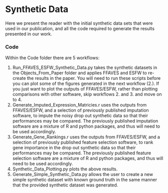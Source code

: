# Synthetic Data
Here we present the reader with the initial synthetic data sets that were used in our publication, and all the code required to generate the results presented in our work.

### Code
Within the Code folder there are 5 workflows:
1. Run_FFAVES_ESFW_Synthetic_Data.py takes the synthetic datasets in the Objects_From_Paper folder and applies FFAVES and ESFW to re-create the results in the paper. You will need to run these scripts before you can plot some of the figures generated in the next workflow (2.). If you just want to plot the outputs of FFAVES/ESFW, rather than plotting comparisons with other software, skip workflows 2. and 3. and move on to 4.
2. Generate_Imputed_Expression_Matricies.r uses the outputs from FFAVES/ESFW, and a selection of previously published imputation software, to impute the noisy drop out synthetic data so that their performances may be compared. The previously published imputation software are a mixture of R and python packages, and thus will need to be used accordingly.
3. Generate_Gene_Rankings.r uses the outputs from FFAVES/ESFW, and a selection of previously published feature selection software, to rank gene importance in the drop out synthetic data so that their performances may be compared. The previously published feature selection software are a mixture of R and python packages, and thus will need to be used accordingly.
4. Synthetic_Data_Plotting.py plots the above results.
5. Generate_Simple_Synthetic_Data.py allows the user to create a new simple synthetic dataset with known ground truth in the same manner that the provided synthetic dataset was generated. 
